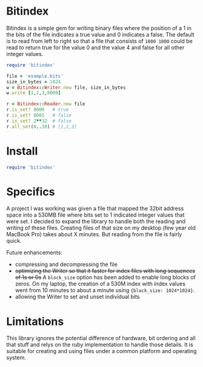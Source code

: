 # Bitindex

Bitindex is a simple gem for writing binary files where the position of a 1 in the bits of the file indicates a true value and 0 indicates a false.  The default is to read from left to right so that a file that consists of `1000 1000` could be read to return true for the value 0 and the value 4 and false for all other integer values.

```ruby
require 'bitindex'

file = 'example.bits'
size_in_bytes = 1024
w = Bitindex::Writer.new file, size_in_bytes
w.write [1,2,3,8000]

r = Bitindex::Reader.new file
r.is_set? 8000   # true
r.is_set? 8001   # false
r.is_set? 2**32  # false
r.all_set(0..10) # [1,2,3]

```


# Install

```ruby
require 'bitindex'
```

# Specifics

A project I was working was given a file that mapped the 32bit address space into a 530MB file where bits set to 1 indicated integer values that were set.  I decided to expand the library to handle both the reading and writing of these files.  Creating files of that size on my desktop (few year old MacBook Pro) takes about X minutes.  But reading from the file is fairly quick.  

Future enhancements:
* compressing and decompressing the file
* <del>optimizing the Writer so that it faster for index files with long sequences of 1s or 0s</del> A `block_size` option has been added to enable long blocks of zeros.  On my laptop, the creation of a 530M index with index values went from 10 minutes to about a minute using `{block_size: 1024*1024}`.
* allowing the Writer to set and unset individual bits

# Limitations

This library ignores the potential difference of hardware, bit ordering and all that stuff and relys on the ruby implementation to handle those details.  It is suitable for creating and using files under a common platform and operating system.  
